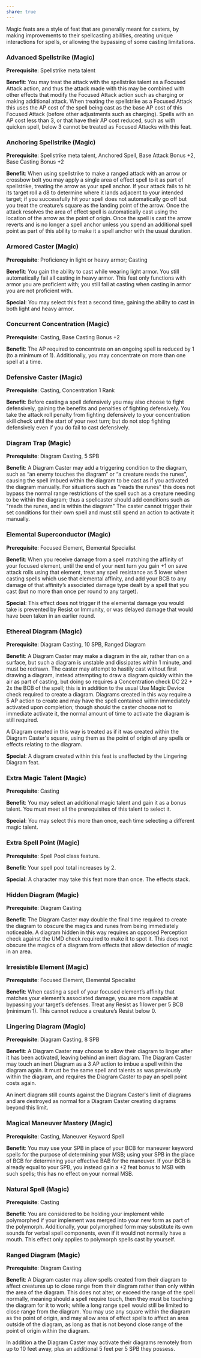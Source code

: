 ```yaml
---
share: true
---
```

Magic feats are a style of feat that are generally meant for casters, by making improvements to their spellcasting abilities, creating unique interactions for spells, or allowing the bypassing of some casting limitations.

<h3><span><p dir="auto">Advanced Spellstrike (Magic)</p></span></h3><p><span><p dir="auto"><b>Prerequisite</b>:    Spellstrike meta talent<br></p></span></p><p><span><p dir="auto"><b>Benefit</b>:    You may treat the attack with the spellstrike talent as a Focused Attack action, and thus the attack made with this may be combined with other effects that modify the Focused Attack action such as charging or making additional attack. When treating the spellstrike as a Focused Attack this uses the AP cost of the spell being cast as the base AP cost of this Focused Attack (before other adjustments such as charging). Spells with an AP cost less than 3, or that have their AP cost reduced, such as with quicken spell, below 3 cannot be treated as Focused Attacks with this feat.<br></p></span></p><h3><span><p dir="auto">Anchoring Spellstrike (Magic)</p></span></h3><p><span><p dir="auto"><b>Prerequisite</b>:    Spellstrike meta talent, Anchored Spell, Base Attack Bonus +2, Base Casting Bonus +2<br></p></span></p><p><span><p dir="auto"><b>Benefit</b>:    When using spellstrike to make a ranged attack with an arrow or crossbow bolt you may apply a single area of effect spell to it as part of spellstrike, treating the arrow as your spell anchor. If your attack fails to hit its target roll a d8 to determine where it lands adjacent to your intended target; if you successfully hit your spell does not automatically go off but you treat the creature’s square as the landing point of the arrow. Once the attack resolves the area of effect spell is automatically cast using the location of the arrow as the point of origin. Once the spell is cast the arrow reverts and is no longer a spell anchor unless you spend an additional spell point as part of this ability to make it a spell anchor with the usual duration.<br></p></span></p><h3><span><p dir="auto">Armored Caster (Magic)</p></span></h3><p><span><p dir="auto"><b>Prerequisite</b>:    Proficiency in light or heavy armor; Casting<br></p></span></p><p><span><p dir="auto"><b>Benefit</b>:    You gain the ability to cast while wearing light armor. You still automatically fail all casting in heavy armor. This feat only functions with armor you are proficient with; you still fail at casting when casting in armor you are not proficient with.<br></p></span></p><p><span><p dir="auto"><b>Special</b>:    You may select this feat a second time, gaining the ability to cast in both light and heavy armor.<br></p></span></p><h3><span><p dir="auto">Concurrent Concentration (Magic)</p></span></h3><p><span><p dir="auto"><b>Prerequisite</b>:    Casting, Base Casting Bonus +2<br></p></span></p><p><span><p dir="auto"><b>Benefit</b>:    The AP required to concentrate on an ongoing spell is reduced by 1 (to a minimum of 1). Additionally, you may concentrate on more than one spell at a time.<br></p></span></p><h3><span><p dir="auto">Defensive Caster (Magic)</p></span></h3><p><span><p dir="auto"><b>Prerequisite</b>:    Casting, Concentration 1 Rank<br></p></span></p><p><span><p dir="auto"><b>Benefit</b>:    Before casting a spell defensively you may also choose to fight defensively, gaining the benefits and penalties of fighting defensively. You take the attack roll penalty from fighting defensively to your concentration skill check until the start of your next turn; but do not stop fighting defensively even if you do fail to cast defensively.<br></p></span></p><h3><span><p dir="auto">Diagram Trap (Magic)</p></span></h3><p><span><p dir="auto"><b>Prerequisite</b>:    Diagram Casting, 5 SPB<br></p></span></p><p><span><p dir="auto"><b>Benefit</b>:    A Diagram Caster may add a triggering condition to the diagram, such as “an enemy touches the diagram” or “a creature reads the runes”, causing the spell imbued within the diagram to be cast as if you activated the diagram manually. For situations such as "reads the runes" this does not bypass the normal range restrictions of the spell such as a creature needing to be within the diagram; thus a spellcaster should add conditions such as "reads the runes, and is within the diagram" The caster cannot trigger their set conditions for their own spell and must still spend an action to activate it manually.<br></p></span></p><h3><span><p dir="auto">Elemental Superconductor (Magic)</p></span></h3><p><span><p dir="auto"><b>Prerequisite</b>:    Focused Element, Elemental Specialist<br></p></span></p><p><span><p dir="auto"><b>Benefit</b>:    When you receive damage from a spell matching the affinity of your focused element, until the end of your next turn you gain +1 on save attack rolls using that element, treat any spell resistance as 5 lower when casting spells which use that elemental affinity, and add your BCB to any damage of that affinity’s associated damage type dealt by a spell that you cast (but no more than once per round to any target).<br></p></span></p><p><span><p dir="auto"><b>Special</b>:    This effect does not trigger if the elemental damage you would take is prevented by Resist or Immunity, or was delayed damage that would have been taken in an earlier round.<br></p></span></p><h3><span><p dir="auto">Ethereal Diagram (Magic)</p></span></h3><p><span><p dir="auto"><b>Prerequisite</b>:    Diagram Casting, 10 SPB, Ranged Diagram<br></p></span></p><p><span><p dir="auto"><b>Benefit</b>:    A Diagram Caster may make a diagram in the air, rather than on a surface, but such a diagram is unstable and dissipates within 1 minute, and must be redrawn. The caster may attempt to hastily cast without first drawing a diagram, instead attempting to draw a diagram quickly within the air as part of casting, but doing so requires a Concentration check DC 22 + 2x the BCB of the spell; this is in addition to the usual Use Magic Device check required to create a diagram. Diagrams created in this way require a 5 AP action to create and may have the spell contained within immediately activated upon completion; though should the caster choose not to immediate activate it, the normal amount of time to activate the diagram is still required.</p>
<p dir="auto">A Diagram created in this way is treated as if it was created within the Diagram Caster's square, using them as the point of origin of any spells or effects relating to the diagram.<br></p></span></p><p><span><p dir="auto"><b>Special</b>:    A diagram created within this feat is unaffected by the Lingering Diagram feat.<br></p></span></p><h3><span><p dir="auto">Extra Magic Talent (Magic)</p></span></h3><p><span><p dir="auto"><b>Prerequisite</b>:    Casting<br></p></span></p><p><span><p dir="auto"><b>Benefit</b>:    You may select an additional magic talent and gain it as a bonus talent. You must meet all the prerequisites of this talent to select it.<br></p></span></p><p><span><p dir="auto"><b>Special</b>:    You may select this more than once, each time selecting a different magic talent.<br></p></span></p><h3><span><p dir="auto">Extra Spell Point (Magic)</p></span></h3><p><span><p dir="auto"><b>Prerequisite</b>:    Spell Pool class feature.<br></p></span></p><p><span><p dir="auto"><b>Benefit</b>:    Your spell pool total increases by 2.<br></p></span></p><p><span><p dir="auto"><b>Special</b>:    A character may take this feat more than once. The effects stack.<br></p></span></p><h3><span><p dir="auto">Hidden Diagram (Magic)</p></span></h3><p><span><p dir="auto"><b>Prerequisite</b>:    Diagram Casting<br></p></span></p><p><span><p dir="auto"><b>Benefit</b>:    The Diagram Caster may double the final time required to create the diagram to obscure the magics and runes from being immediately noticeable. A diagram hidden in this way requires an opposed Perception check against the UMD check required to make it to spot it. This does not obscure the magics of a diagram from effects that allow detection of magic in an area.<br></p></span></p><h3><span><p dir="auto">Irresistible Element (Magic)</p></span></h3><p><span><p dir="auto"><b>Prerequisite</b>:    Focused Element, Elemental Specialist<br></p></span></p><p><span><p dir="auto"><b>Benefit</b>:    When casting a spell of your focused element’s affinity that matches your element’s associated damage, you are more capable at bypassing your target’s defenses. Treat any Resist as 1 lower per 5 BCB (minimum 1). This cannot reduce a creature’s Resist below 0.<br></p></span></p><h3><span><p dir="auto">Lingering Diagram (Magic)</p></span></h3><p><span><p dir="auto"><b>Prerequisite</b>:    Diagram Casting, 8 SPB<br></p></span></p><p><span><p dir="auto"><b>Benefit</b>:    A Diagram Caster may choose to allow their diagram to linger after it has been activated, leaving behind an inert diagram. The Diagram Caster may touch an inert Diagram as a 3 AP action to imbue a spell within the diagram again. It must be the same spell and talents as was previously within the diagram, and requires the Diagram Caster to pay an spell point costs again.</p>
<p dir="auto">An inert diagram still counts against the Diagram Caster's limit of diagrams and are destroyed as normal for a Diagram Caster creating diagrams beyond this limit.<br></p></span></p><h3><span><p dir="auto">Magical Maneuver Mastery (Magic)</p></span></h3><p><span><p dir="auto"><b>Prerequisite</b>:    Casting, Maneuver Keyword Spell<br></p></span></p><p><span><p dir="auto"><b>Benefit</b>:    You may use your SPB in place of your BCB for maneuver keyword spells for the purpose of determining your MSB; using your SPB in the place of BCB for determining your effective BAB for the maneuver. If your BCB is already equal to your SPB, you instead gain a +2 feat bonus to MSB with such spells; this has no effect on your normal MSB.<br></p></span></p><h3><span><p dir="auto">Natural Spell (Magic)</p></span></h3><p><span><p dir="auto"><b>Prerequisite</b>:    Casting<br></p></span></p><p><span><p dir="auto"><b>Benefit</b>:    You are considered to be holding your implement while polymorphed if your implement was merged into your new form as part of the polymorph. Additionally, your polymorphed form may substitute its own sounds for verbal spell components, even if it would not normally have a mouth. This effect only applies to polymorph spells cast by yourself.<br></p></span></p><h3><span><p dir="auto">Ranged Diagram (Magic)</p></span></h3><p><span><p dir="auto"><b>Prerequisite</b>:    Diagram Casting<br></p></span></p><p><span><p dir="auto"><b>Benefit</b>:    A Diagram caster may allow spells created from their diagram to affect creatures up to close range from their diagram rather than only within the area of the diagram. This does not alter, or exceed the range of the spell normally, meaning should a spell require touch, then they must be touching the diagram for it to work; while a long range spell would still be limited to close range from the diagram. You may use any square within the diagram as the point of origin, and may allow area of effect spells to affect an area outside of the diagram, as long as that is not beyond close range of the point of origin within the diagram.</p>
<p dir="auto">In addition a the Diagram Caster may activate their diagrams remotely from up to 10 feet away, plus an additional 5 feet per 5 SPB they possess.<br></p></span></p>